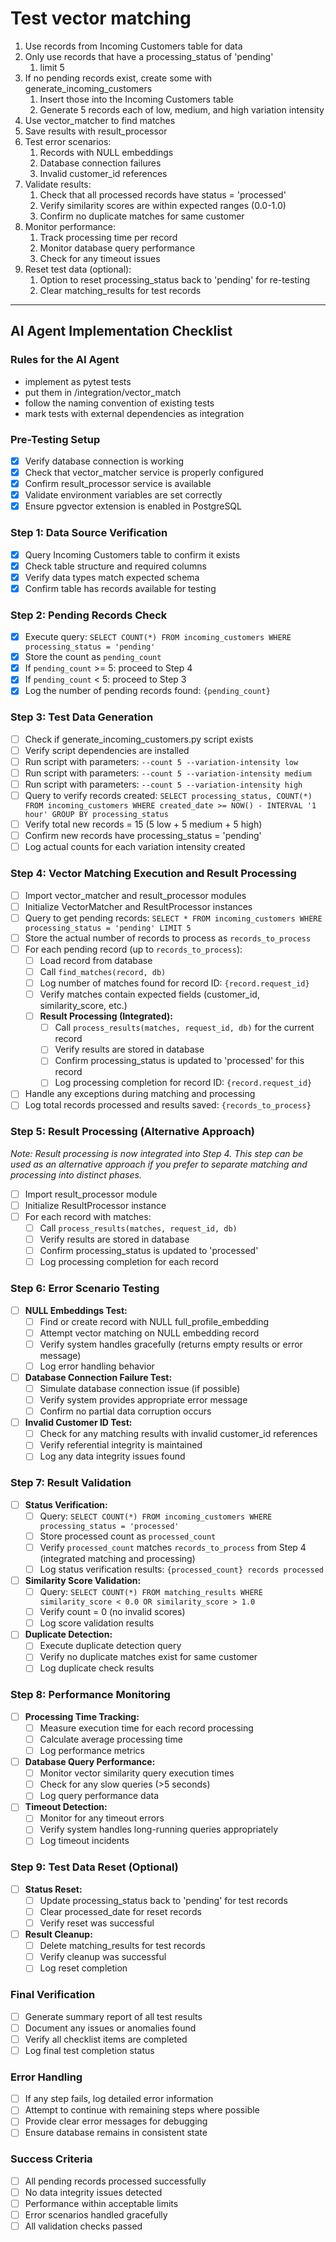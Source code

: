 # Test vector matching

1. Use records from Incoming Customers table for data
2. Only use records that have a processing_status of 'pending'
   1. limit 5
3. If no pending records exist, create some with generate_incoming_customers
   1. Insert those into the Incoming Customers table
   2. Generate 5 records each of low, medium, and high variation intensity
4. Use vector_matcher to find matches
5. Save results with result_processor
6. Test error scenarios:
   1. Records with NULL embeddings
   2. Database connection failures
   3. Invalid customer_id references
7. Validate results:
   1. Check that all processed records have status = 'processed'
   2. Verify similarity scores are within expected ranges (0.0-1.0)
   3. Confirm no duplicate matches for same customer
8. Monitor performance:
   1. Track processing time per record
   2. Monitor database query performance
   3. Check for any timeout issues
9. Reset test data (optional):
   1. Option to reset processing_status back to 'pending' for re-testing
   2. Clear matching_results for test records

---

## AI Agent Implementation Checklist

### Rules for the AI Agent

- implement as pytest tests
- put them in /integration/vector_match
- follow the naming convention of existing tests
- mark tests with external dependencies as integration

### Pre-Testing Setup

- [X] Verify database connection is working
- [X] Check that vector_matcher service is properly configured
- [X] Confirm result_processor service is available
- [X] Validate environment variables are set correctly
- [X] Ensure pgvector extension is enabled in PostgreSQL

### Step 1: Data Source Verification

- [X] Query Incoming Customers table to confirm it exists
- [X] Check table structure and required columns
- [X] Verify data types match expected schema
- [X] Confirm table has records available for testing

### Step 2: Pending Records Check

- [X] Execute query: `SELECT COUNT(*) FROM incoming_customers WHERE processing_status = 'pending'`
- [X] Store the count as `pending_count`
- [X] If `pending_count` >= 5: proceed to Step 4
- [X] If `pending_count` < 5: proceed to Step 3
- [X] Log the number of pending records found: `{pending_count}`

### Step 3: Test Data Generation

- [ ] Check if generate_incoming_customers.py script exists
- [ ] Verify script dependencies are installed
- [ ] Run script with parameters: `--count 5 --variation-intensity low`
- [ ] Run script with parameters: `--count 5 --variation-intensity medium`
- [ ] Run script with parameters: `--count 5 --variation-intensity high`
- [ ] Query to verify records created: `SELECT processing_status, COUNT(*) FROM incoming_customers WHERE created_date >= NOW() - INTERVAL '1 hour' GROUP BY processing_status`
- [ ] Verify total new records = 15 (5 low + 5 medium + 5 high)
- [ ] Confirm new records have processing_status = 'pending'
- [ ] Log actual counts for each variation intensity created

### Step 4: Vector Matching Execution and Result Processing

- [ ] Import vector_matcher and result_processor modules
- [ ] Initialize VectorMatcher and ResultProcessor instances
- [ ] Query to get pending records: `SELECT * FROM incoming_customers WHERE processing_status = 'pending' LIMIT 5`
- [ ] Store the actual number of records to process as `records_to_process`
- [ ] For each pending record (up to `records_to_process`):
  - [ ] Load record from database
  - [ ] Call `find_matches(record, db)`
  - [ ] Log number of matches found for record ID: `{record.request_id}`
  - [ ] Verify matches contain expected fields (customer_id, similarity_score, etc.)
  - [ ] **Result Processing (Integrated):**
    - [ ] Call `process_results(matches, request_id, db)` for the current record
    - [ ] Verify results are stored in database
    - [ ] Confirm processing_status is updated to 'processed' for this record
    - [ ] Log processing completion for record ID: `{record.request_id}`
- [ ] Handle any exceptions during matching and processing
- [ ] Log total records processed and results saved: `{records_to_process}`

### Step 5: Result Processing (Alternative Approach)

*Note: Result processing is now integrated into Step 4. This step can be used as an alternative approach if you prefer to separate matching and processing into distinct phases.*

- [ ] Import result_processor module
- [ ] Initialize ResultProcessor instance
- [ ] For each record with matches:
  - [ ] Call `process_results(matches, request_id, db)`
  - [ ] Verify results are stored in database
  - [ ] Confirm processing_status is updated to 'processed'
  - [ ] Log processing completion for each record

### Step 6: Error Scenario Testing

- [ ] **NULL Embeddings Test:**
  - [ ] Find or create record with NULL full_profile_embedding
  - [ ] Attempt vector matching on NULL embedding record
  - [ ] Verify system handles gracefully (returns empty results or error message)
  - [ ] Log error handling behavior
- [ ] **Database Connection Failure Test:**
  - [ ] Simulate database connection issue (if possible)
  - [ ] Verify system provides appropriate error message
  - [ ] Confirm no partial data corruption occurs
- [ ] **Invalid Customer ID Test:**
  - [ ] Check for any matching results with invalid customer_id references
  - [ ] Verify referential integrity is maintained
  - [ ] Log any data integrity issues found

### Step 7: Result Validation

- [ ] **Status Verification:**
  - [ ] Query: `SELECT COUNT(*) FROM incoming_customers WHERE processing_status = 'processed'`
  - [ ] Store processed count as `processed_count`
  - [ ] Verify `processed_count` matches `records_to_process` from Step 4 (integrated matching and processing)
  - [ ] Log status verification results: `{processed_count} records processed`
- [ ] **Similarity Score Validation:**
  - [ ] Query: `SELECT COUNT(*) FROM matching_results WHERE similarity_score < 0.0 OR similarity_score > 1.0`
  - [ ] Verify count = 0 (no invalid scores)
  - [ ] Log score validation results
- [ ] **Duplicate Detection:**
  - [ ] Execute duplicate detection query
  - [ ] Verify no duplicate matches exist for same customer
  - [ ] Log duplicate check results

### Step 8: Performance Monitoring

- [ ] **Processing Time Tracking:**
  - [ ] Measure execution time for each record processing
  - [ ] Calculate average processing time
  - [ ] Log performance metrics
- [ ] **Database Query Performance:**
  - [ ] Monitor vector similarity query execution times
  - [ ] Check for any slow queries (>5 seconds)
  - [ ] Log query performance data
- [ ] **Timeout Detection:**
  - [ ] Monitor for any timeout errors
  - [ ] Verify system handles long-running queries appropriately
  - [ ] Log timeout incidents

### Step 9: Test Data Reset (Optional)

- [ ] **Status Reset:**
  - [ ] Update processing_status back to 'pending' for test records
  - [ ] Clear processed_date for reset records
  - [ ] Verify reset was successful
- [ ] **Result Cleanup:**
  - [ ] Delete matching_results for test records
  - [ ] Verify cleanup was successful
  - [ ] Log reset completion

### Final Verification

- [ ] Generate summary report of all test results
- [ ] Document any issues or anomalies found
- [ ] Verify all checklist items are completed
- [ ] Log final test completion status

### Error Handling

- [ ] If any step fails, log detailed error information
- [ ] Attempt to continue with remaining steps where possible
- [ ] Provide clear error messages for debugging
- [ ] Ensure database remains in consistent state

### Success Criteria

- [ ] All pending records processed successfully
- [ ] No data integrity issues detected
- [ ] Performance within acceptable limits
- [ ] Error scenarios handled gracefully
- [ ] All validation checks passed
